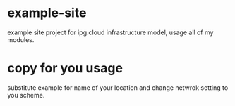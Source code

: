 # example-site
example site project for ipg.cloud infrastructure model, usage all of my modules.

# copy for you usage

substitute example for name of your location and change netwrok setting to you scheme.
